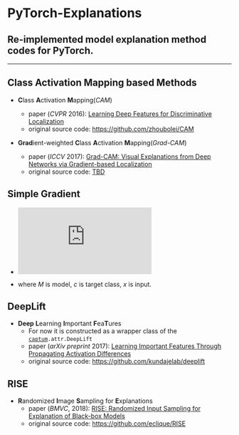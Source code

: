 # PyTorch-Explanations

## Re-implemented model explanation method codes for PyTorch.

---

## Class Activation Mapping based Methods
- **C**lass **A**ctivation **M**apping(*CAM*)
  - paper (*CVPR* 2016): [Learning Deep Features for Discriminative Localization](https://arxiv.org/pdf/1512.04150.pdf)
  - original source code: https://github.com/zhoubolei/CAM

- **Grad**ient-weighted **C**lass **A**ctivation **M**apping(*Grad-CAM*)
  - paper (*ICCV* 2017): [Grad-CAM: Visual Explanations from Deep Networks via Gradient-based Localization](https://openaccess.thecvf.com/content_iccv_2017/html/Selvaraju_Grad-CAM_Visual_Explanations_ICCV_2017_paper.html)
  - original source code: <u>TBD</u>

## Simple Gradient
- ![](https://latex.codecogs.com/gif.latex?%5Cfrac%7B%5Cpartial%20M%28x%29_%7Bc%7D%7D%7B%5Cpartial%20x%7D)

- where *M* is model, *c* is target class, *x* is input.


## DeepLift

- **Deep** **L**earning **I**mportant **F**ea**T**ures
  - For now it is constructed as a wrapper class of the  [`captum`](https://captum.ai/)`.attr.DeepLift`
  - paper (*arXiv preprint* 2017):
  [Learning Important Features Through Propagating Activation Differences](https://arxiv.org/abs/1704.02685)
  - original source code: https://github.com/kundajelab/deeplift

## RISE

- **R**andomized **I**mage **S**ampling for **E**xplanations
  - paper (*BMVC*, 2018): [RISE: Randomized Input Sampling for Explanation of Black-box Models](https://arxiv.org/abs/1806.07421)
  - original source code: https://github.com/eclique/RISE